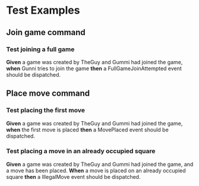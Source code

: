 # Test Examples
## Join game command
### Test joining a full game 
__Given__ a game was created by TheGuy and Gummi had joined the game, __when__ Gunni tries to join the game __then__ a FullGameJoinAttempted event should be dispatched.

## Place move command
### Test placing the first move
__Given__ a game was created by TheGuy and Gummi had joined the game, __when__ the first move is placed __then__ a MovePlaced event should be dispatched.

### Test placing a move in an already occupied square
__Given__ a game was created by TheGuy and Gummi had joined the game, and a move has been placed. __When__ a move is placed on an already occupied square __then__ a IllegalMove event should be dispatched.

